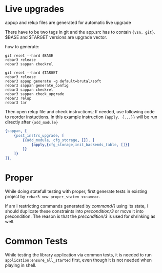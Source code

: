 Live upgrades
=============

appup and relup files are generated for automatic live upgrade

There have to be two tags in git and the app.src has to contain ```{vsn, git}```.
$BASE and $TARGET versions are upgrade vector.

how to generate:

``` shell
git reset --hard $BASE
rebar3 release
rebar3 sappan checkrel

git reset --hard $TARGET
rebar3 release
rebar3 appup generate -g default=brutal/soft
rebar3 sappan generate_config
rebar3 sappan checkrel
rebar3 sappan check_upgrade
rebar3 relup
rebar3 tar   
```

Then open relup file and check instructions; If needed, use following code to reorder instuctions.
In this example instruction ```{apply, {...}}``` will be run directly after ```{add_module}```

``` erlang rebar.config
{sappan, [
    {post_instrs_upgrade, [
        {{add_module, cfg_storage, []}, [
            {apply,{cfg_storage,init_backends_table, []}}
        ]}
    ]}
]}.

```

Proper
=======

While doing statefull testing with proper, first generate tests in existing project by
```rebar3 new proper_statem <<name>>```.

If am I restricting commands generated by _command/1_ using its state, I should duplicate these
constraints into _precondition/3_ or move it into precondition. The reason is that
the _precondition/3_ is used for shrinking as well.

Common Tests
============

While testing the library application via common tests, it is needed to run
`application:ensure_all_started` first, even though it is not needed when playing in shell.
